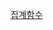 
<a href="https://awesome-tellurium-078.notion.site/ca49706eccbf49af932b997ea6bc4893?pvs=4" target="_blank">집계함수</a>
